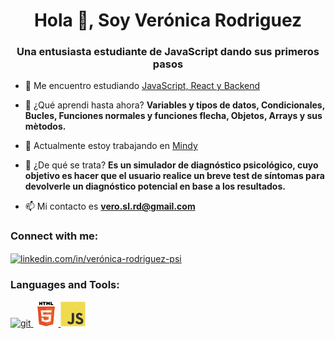 <h1 align="center">Hola 👋, Soy Verónica Rodriguez</h1>
<h3 align="center">Una entusiasta estudiante de JavaScript dando sus primeros pasos</h3>

- 🌱 Me encuentro estudiando [JavaScript, React y Backend](www.coderhouse.com.ar)

- 📄 ¿Qué aprendi hasta ahora? **Variables y tipos de datos, Condicionales, Bucles, Funciones normales y funciones flecha, Objetos, Arrays y sus mètodos.**

- 🔭 Actualmente estoy trabajando en [Mindy](https://github.com/Veronica-Sl-Rd/Curso-JavaScript.git)

- 📝 ¿De qué se trata? **Es un simulador de diagnóstico psicológico, cuyo objetivo es hacer que el usuario realice un breve test de síntomas para devolverle un diagnóstico potencial en base a los resultados.**


- 📫 Mi contacto es **vero.sl.rd@gmail.com**

<h3 align="left">Connect with me:</h3>
<p align="left">
<a href="https://linkedin.com/in/linkedin.com/in/verónica-rodriguez-psi" target="blank"><img align="center" src="https://raw.githubusercontent.com/rahuldkjain/github-profile-readme-generator/master/src/images/icons/Social/linked-in-alt.svg" alt="linkedin.com/in/verónica-rodriguez-psi" height="30" width="40" /></a>
</p>

<h3 align="left">Languages and Tools:</h3>
<p align="left"> <a href="https://git-scm.com/" target="_blank" rel="noreferrer"> <img src="https://www.vectorlogo.zone/logos/git-scm/git-scm-icon.svg" alt="git" width="40" height="40"/> </a> <a href="https://www.w3.org/html/" target="_blank" rel="noreferrer"> <img src="https://raw.githubusercontent.com/devicons/devicon/master/icons/html5/html5-original-wordmark.svg" alt="html5" width="40" height="40"/> </a> <a href="https://developer.mozilla.org/en-US/docs/Web/JavaScript" target="_blank" rel="noreferrer"> <img src="https://raw.githubusercontent.com/devicons/devicon/master/icons/javascript/javascript-original.svg" alt="javascript" width="40" height="40"/> </a> </p>
